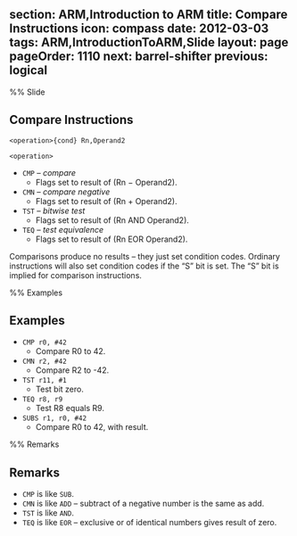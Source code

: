 section: ARM,Introduction to ARM
title: Compare Instructions
icon: compass
date: 2012-03-03
tags: ARM,IntroductionToARM,Slide
layout: page
pageOrder: 1110
next: barrel-shifter
previous: logical
----

%% Slide
  
## Compare Instructions

<div class="format"><code>&lt;operation&gt;{cond} Rn,Operand2</code></div>

`<operation>`

* `CMP` – *compare*
  * Flags set to result of (Rn − Operand2).
* `CMN` – *compare negative*
  * Flags set to result of (Rn + Operand2).
* `TST` – *bitwise test*
  * Flags set to result of (Rn AND Operand2).
* `TEQ` – *test equivalence*
  * Flags set to result of (Rn EOR Operand2).

Comparisons produce no results – they just set condition codes. Ordinary instructions will also set condition codes if the “S” bit is set. The “S” bit is implied for comparison instructions.

%% Examples
  
## Examples

* `CMP r0, #42`
  * Compare R0 to 42.
* `CMN r2, #42`
  * Compare R2 to -42.
* `TST r11, #1`
  * Test bit zero.
* `TEQ r8, r9`
  * Test R8 equals R9.
* `SUBS r1, r0, #42`
  * Compare R0 to 42, with result.

%% Remarks
  
## Remarks

* `CMP` is like `SUB`.
* `CMN` is like `ADD` – subtract of a negative number is the same as add.
* `TST` is like `AND`.
* `TEQ` is like `EOR` – exclusive or of identical numbers gives result of zero.
